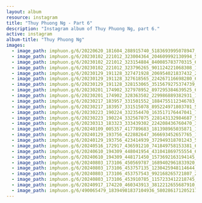```yaml
---
layout: album
resource: instagram
title: "Thuy Phuong Ng - Part 6"
description: "Instagram album of Thuy Phuong Ng, part 6."
active: instagram
album-title: "Thuy Phuong Ng"
images:
  - image_path: imphuon.g/6/20220620_181604_288915740_5183693995078947_7619875929098812387_n.jpg
  - image_path: imphuon.g/6/20230102_221012_323004364_204609992130994_51161563011488430_n.jpg
  - image_path: imphuon.g/6/20230102_221012_323154884_840085783770315_6521294085570399998_n.jpg
  - image_path: imphuon.g/6/20230102_221012_323796265_901124221068308_1740523687168275285_n.jpg
  - image_path: imphuon.g/6/20230129_191128_327471928_206954021837432_2252067057894446902_n.jpg
  - image_path: imphuon.g/6/20230129_191128_327618565_224267116698280_6118562113441703231_n.jpg
  - image_path: imphuon.g/6/20230129_191128_328153065_3515679275374739_3184677076865868857_n.jpg
  - image_path: imphuon.g/6/20230201_174902_327978952_897295384639525_6305347073729173281_n.jpg
  - image_path: imphuon.g/6/20230201_174902_328363502_229986889382931_1019187399261409091_n.jpg
  - image_path: imphuon.g/6/20230217_183957_331501552_1884755112346783_6380766049872463588_n.jpg
  - image_path: imphuon.g/6/20230217_183957_331515078_895224971803701_5591387997980889681_n.jpg
  - image_path: imphuon.g/6/20230223_190224_332354470_163517176447041_7758307055830597112_n.jpg
  - image_path: imphuon.g/6/20230223_190224_332567075_228143132984687_500886438695100624_n.jpg
  - image_path: imphuon.g/6/20230313_183323_333439302_224208436760470_3980221485237963750_n.jpg
  - image_path: imphuon.g/6/20240109_005357_417789683_181398965035871_110701509720507455_n.jpg
  - image_path: imphuon.g/6/20240129_193756_422882647_366693452657765_1454130709765085972_n.jpg
  - image_path: imphuon.g/6/20240129_193756_423414939_372949318701243_564483180553573656_n.jpg
  - image_path: imphuon.g/6/20240516_172917_436591210_741849758153381_6877224515294977478_n.jpg
  - image_path: imphuon.g/6/20240610_194309_448041954_431041869755554_6293870382044364844_n.jpg
  - image_path: imphuon.g/6/20240610_194309_448171450_1573692163194145_2412240484651491594_n.jpg
  - image_path: imphuon.g/6/20240803_173106_450569787_1689402961833920_6990101698405229830_n.jpg
  - image_path: imphuon.g/6/20240803_173106_453757135_1230425948114644_1062605095229174357_n.jpg
  - image_path: imphuon.g/6/20240803_173106_453757543_992168265721807_2860483777344569510_n.jpg
  - image_path: imphuon.g/6/20240803_173106_453910785_1157233412218745_8147263223146306263_n.jpg
  - image_path: imphuon.g/6/20240917_174220_460343913_3812212655687910_8073122922509546772_n.jpg
  - image_path: imphuon.g/6/490065479_18394981837104936_5802861712052170228_n.jpg
---
```

